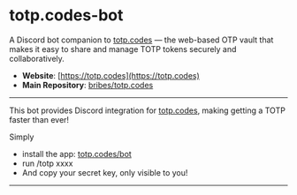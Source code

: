 # totp.codes-bot

A Discord bot companion to [totp.codes](https://totp.codes) — the web-based OTP vault that makes it easy to share and manage TOTP tokens securely and collaboratively.
- **Website**: [https://totp.codes](https://totp.codes)
- **Main Repository**: [bribes/totp.codes](https://github.com/bribes/totp.codes)

---

This bot provides Discord integration for [totp.codes](https://totp.codes), making getting a TOTP faster than ever!

Simply 
- install the app: [totp.codes/bot](https://discord.com/oauth2/authorize?client_id=1378516853399490620) 
- run /totp xxxx 
- And copy your secret key, only visible to you! 
--- 
